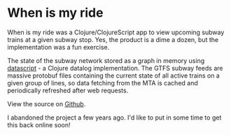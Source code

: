 # When is my ride

When is my ride was a Clojure/ClojureScript app to view upcoming subway trains at a given subway stop. Yes, the product is a dime a dozen, but the implementation was a fun exercise.

The state of the subway network stored as a graph in memory using [datascript](https://github.com/tonsky/datascript) - a Clojure datalog implementation. The GTFS subway feeds are massive protobuf files containing the current state of all active trains on a given group of lines, so data fetching from the MTA is cached and periodically refreshed after web requests.

View the source on [Github](https://github.com/jackrr/when-is-my-ride).

I abandoned the project a few years ago. I'd like to put in some time to get this back online soon!
